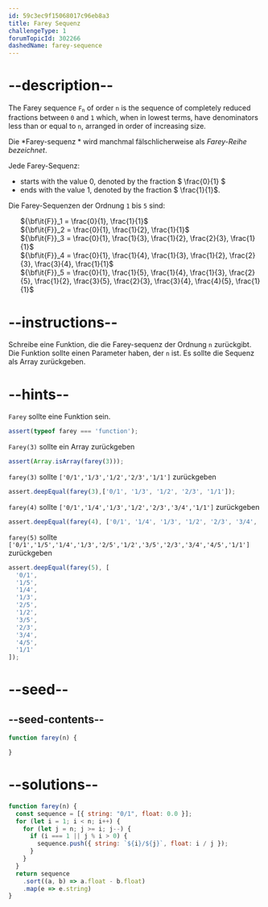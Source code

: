 ```yaml
---
id: 59c3ec9f15068017c96eb8a3
title: Farey Sequenz
challengeType: 1
forumTopicId: 302266
dashedName: farey-sequence
---
```


# --description--

The Farey sequence <code>F<sub>n</sub></code> of order `n` is the sequence of completely reduced fractions between `0` and `1` which, when in lowest terms, have denominators less than or equal to `n`, arranged in order of increasing size.

Die *Farey-sequenz * wird manchmal fälschlicherweise als *Farey-Reihe bezeichnet*.

Jede Farey-Sequenz:

<ul>
  <li>starts with the value  0,  denoted by the fraction  $ \frac{0}{1} $</li>
  <li>ends with the value  1,  denoted by the fraction  $ \frac{1}{1}$.</li>
</ul>

Die Farey-Sequenzen der Ordnung `1` bis `5` sind:

<ul>
  <li style='list-style: none;'>${\bf\it{F}}_1 = \frac{0}{1}, \frac{1}{1}$</li>
  <li style='list-style: none;'>${\bf\it{F}}_2 = \frac{0}{1}, \frac{1}{2}, \frac{1}{1}$</li>
  <li style='list-style: none;'>${\bf\it{F}}_3 = \frac{0}{1}, \frac{1}{3}, \frac{1}{2}, \frac{2}{3}, \frac{1}{1}$</li>
  <li style='list-style: none;'>${\bf\it{F}}_4 = \frac{0}{1}, \frac{1}{4}, \frac{1}{3}, \frac{1}{2}, \frac{2}{3}, \frac{3}{4}, \frac{1}{1}$</li>
  <li style='list-style: none;'>${\bf\it{F}}_5 = \frac{0}{1}, \frac{1}{5}, \frac{1}{4}, \frac{1}{3}, \frac{2}{5}, \frac{1}{2}, \frac{3}{5}, \frac{2}{3}, \frac{3}{4}, \frac{4}{5}, \frac{1}{1}$</li>
</ul>

# --instructions--

Schreibe eine Funktion, die die Farey-sequenz der Ordnung `n` zurückgibt. Die Funktion sollte einen Parameter haben, der `n` ist. Es sollte die Sequenz als Array zurückgeben.

# --hints--

`Farey` sollte eine Funktion sein.

```js
assert(typeof farey === 'function');
```

`Farey(3)` sollte ein Array zurückgeben

```js
assert(Array.isArray(farey(3)));
```

`farey(3)` sollte `['0/1','1/3','1/2','2/3','1/1']` zurückgeben

```js
assert.deepEqual(farey(3),['0/1', '1/3', '1/2', '2/3', '1/1']);
```

`farey(4)` sollte `['0/1','1/4','1/3','1/2','2/3','3/4','1/1']` zurückgeben

```js
assert.deepEqual(farey(4), ['0/1', '1/4', '1/3', '1/2', '2/3', '3/4', '1/1']);
```

`farey(5)` sollte `['0/1','1/5','1/4','1/3','2/5','1/2','3/5','2/3','3/4','4/5','1/1']` zurückgeben

```js
assert.deepEqual(farey(5), [
  '0/1',
  '1/5',
  '1/4',
  '1/3',
  '2/5',
  '1/2',
  '3/5',
  '2/3',
  '3/4',
  '4/5',
  '1/1'
]);
```

# --seed--

## --seed-contents--

```js
function farey(n) {

}
```

# --solutions--

```js
function farey(n) {
  const sequence = [{ string: "0/1", float: 0.0 }];
  for (let i = 1; i < n; i++) {
    for (let j = n; j >= i; j--) {
      if (i === 1 || j % i > 0) {
        sequence.push({ string: `${i}/${j}`, float: i / j });
      }
    }
  }
  return sequence
    .sort((a, b) => a.float - b.float)
    .map(e => e.string)
}
```
